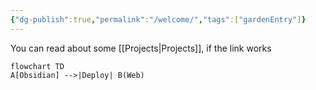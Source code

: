 ```yaml
---
{"dg-publish":true,"permalink":"/welcome/","tags":["gardenEntry"]}
---
```



You can read about some [[Projects\|Projects]], if the link works

```mermaid
flowchart TD
A[Obsidian] -->|Deploy| B(Web)
```